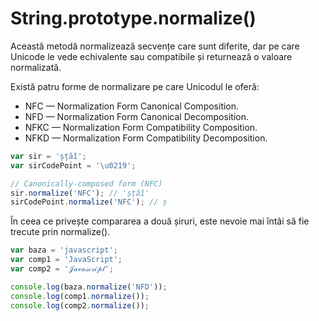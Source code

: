 # String.prototype.normalize()

Această metodă normalizează secvențe care sunt diferite, dar pe care Unicode le vede echivalente sau compatibile și returnează o valoare normalizată.

Există patru forme de normalizare pe care Unicodul le oferă:

- NFC — Normalization Form Canonical Composition.
- NFD — Normalization Form Canonical Decomposition.
- NFKC — Normalization Form Compatibility Composition.
- NFKD — Normalization Form Compatibility Decomposition.

```javascript
var sir = 'șțăî';
var sirCodePoint = '\u0219';

// Canonically-composed form (NFC)
sir.normalize('NFC'); // 'șțăî'
sirCodePoint.normalize('NFC'); // ș
```

În ceea ce privește compararea a două șiruri, este nevoie mai întâi să fie trecute prin normalize().

```javascript
var baza = 'javascript';
var comp1 = 'JavaScript';
var comp2 = '𝒥𝒶𝓋𝒶𝓈𝒸𝓇𝒾𝓅𝓉';

console.log(baza.normalize('NFD'));
console.log(comp1.normalize());
console.log(comp2.normalize());
```
